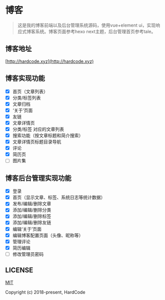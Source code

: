 # 博客

> 这是我的博客前端以及后台管理系统源码，使用vue+element ui，实现响应式博客系统。博客页面参考hexo next主题，后台管理首页参考tale。

## 博客地址

[http://hardcode.xyz](http://hardcode.xyz)

## 博客实现功能
- [x] 首页（文章列表）
- [x] 分类/标签列表
- [x] 文章归档
- [x] ‘关于’页面
- [x] 友链
- [x] 文章详情页
- [x] 分类/标签 对应的文章列表
- [x] 搜索功能（按文章标题和简介搜索）
- [x] 文章详情页标题目录导航
- [x] 评论
- [x] 简历页
- [ ] 图片集

## 博客后台管理实现功能
- [x] 登录
- [x] 首页（显示文章、标签、系统日志等统计数据）
- [x] 发布/编辑/删除文章
- [x] 添加/编辑/删除分类
- [x] 添加/编辑/删除标签
- [x] 添加/编辑/删除友链
- [x] 编辑‘关于’页面
- [x] 编辑博客配置页面（头像、昵称等）
- [x] 管理评论
- [x] 简历编辑
- [ ] 修改管理员密码

## LICENSE

[MIT](https://opensource.org/licenses/MIT)

Copyright (c) 2018-present, HardCode
